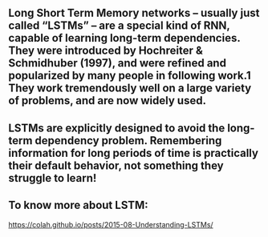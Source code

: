 ## Long Short Term Memory networks – usually just called “LSTMs” – are a special kind of RNN, capable of learning long-term dependencies. They were introduced by Hochreiter & Schmidhuber (1997), and were refined and popularized by many people in following work.1 They work tremendously well on a large variety of problems, and are now widely used.

## LSTMs are explicitly designed to avoid the long-term dependency problem. Remembering information for long periods of time is practically their default behavior, not something they struggle to learn!

## To know more about LSTM:
https://colah.github.io/posts/2015-08-Understanding-LSTMs/
